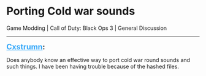# Porting Cold war sounds
Game Modding | Call of Duty: Black Ops 3 | General Discussion

---
<strong style="font-size: 1.4em;"><span style="text-decoration: underline;text-decoration-color: #34a7f9;"><span style="color:#34a7f9;">Cxstrumn</span></span>:</strong>

<p>Does anybody know an effective way to port cold war round sounds and such things. I have been having trouble because of the hashed files.</p>
